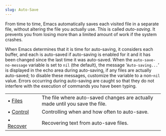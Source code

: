 ```yaml
---
slug: Auto-Save
---
```


From time to time, Emacs automatically saves each visited file in a separate file, without altering the file you actually use. This is called *auto-saving*. It prevents you from losing more than a limited amount of work if the system crashes.

When Emacs determines that it is time for auto-saving, it considers each buffer, and each is auto-saved if auto-saving is enabled for it and it has been changed since the last time it was auto-saved. When the `auto-save-no-message` variable is set to `nil` (the default), the message ‘`Auto-saving...`’ is displayed in the echo area during auto-saving, if any files are actually auto-saved; to disable these messages, customize the variable to a non-`nil` value. Errors occurring during auto-saving are caught so that they do not interfere with the execution of commands you have been typing.

|                                |    |                                                                              |
| :----------------------------- | -- | :--------------------------------------------------------------------------- |
| • [Files](Auto-Save-Files)     |    | The file where auto-saved changes are actually made until you save the file. |
| • [Control](Auto-Save-Control) |    | Controlling when and how often to auto-save.                                 |
| • [Recover](Recover)           |    | Recovering text from auto-save files.                                        |
